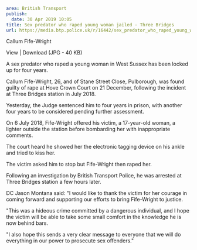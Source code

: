 ```yaml
area: British Transport
publish:
  date: 30 Apr 2019 10:05
title: Sex predator who raped young woman jailed - Three Bridges
url: https://media.btp.police.uk/r/16442/sex_predator_who_raped_young_woman_jailed_-_three
```

Callum Fife-Wright

View | Download (JPG - 40 KB)

A sex predator who raped a young woman in West Sussex has been locked up for four years.

Callum Fife-Wright, 26, and of Stane Street Close, Pulborough, was found guilty of rape at Hove Crown Court on 21 December, following the incident at Three Bridges station in July 2018.

Yesterday, the Judge sentenced him to four years in prison, with another four years to be considered pending further assessment.

On 6 July 2018, Fife-Wright offered his victim, a 17-year-old woman, a lighter outside the station before bombarding her with inappropriate comments.

The court heard he showed her the electronic tagging device on his ankle and tried to kiss her.

The victim asked him to stop but Fife-Wright then raped her.

Following an investigation by British Transport Police, he was arrested at Three Bridges station a few hours later.

DC Jason Montana said: "I would like to thank the victim for her courage in coming forward and supporting our efforts to bring Fife-Wright to justice.

"This was a hideous crime committed by a dangerous individual, and I hope the victim will be able to take some small comfort in the knowledge he is now behind bars.

"I also hope this sends a very clear message to everyone that we will do everything in our power to prosecute sex offenders."
